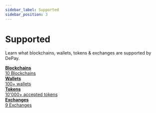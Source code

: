 ```yaml
---
sidebar_label: Supported
sidebar_position: 3
---
```


# Supported

Learn what blockchains, wallets, tokens & exchanges are supported by DePay.


<div className="col-12 col-md-6 pt-4">

  <div className="pb-1">
    <a href="/docs/payments/supported/blockchains" className="d-flex hover-card p-3">
      <div className="text-center" style={{width: "3rem"}}>
        <FontAwesomeIcon className="fa-2xl pt-2" icon="fa-solid fa-cube" />
      </div>
      <div className="ps-3 pt-1">
        <div className="text-light"><strong>Blockchains</strong></div>
        <div className="text-light">10 Blockchains</div>
      </div>
    </a>
  </div>

  <div className="pb-1">
    <a href="/docs/payments/supported/wallets" className="d-flex hover-card p-3">
      <div className="text-center" style={{width: "3rem"}}>
        <FontAwesomeIcon className="fa-2xl pt-2" icon="fa-solid fa-wallet" />
      </div>
      <div className="ps-3 pt-1">
        <div className="text-light"><strong>Wallets</strong></div>
        <div className="text-light">100+ wallets</div>
      </div>
    </a>
  </div>

  <div className="pb-1">
    <a href="/docs/payments/supported/tokens" className="d-flex hover-card p-3">
      <div className="text-center" style={{width: "3rem"}}>
        <FontAwesomeIcon className="fa-2xl pt-2" icon="fa-solid fa-coins" />
      </div>
      <div className="ps-3 pt-1">
        <div className="text-light"><strong>Tokens</strong></div>
        <div className="text-light">10'000+ accepted tokens</div>
      </div>
    </a>
  </div>

  <div className="pb-1">
    <a href="/docs/payments/supported/exchanges" className="d-flex hover-card p-3">
      <div className="text-center" style={{width: "3rem"}}>
        <FontAwesomeIcon className="fa-2xl pt-2" icon="fa-solid fa-money-bill-transfer" />
      </div>
      <div className="ps-3 pt-1">
        <div className="text-light"><strong>Exchanges</strong></div>
        <div className="text-light">9 Exchanges</div>
      </div>
    </a>
  </div>
</div>
